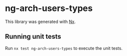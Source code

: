 # ng-arch-users-types

This library was generated with [Nx](https://nx.dev).

## Running unit tests

Run `nx test ng-arch-users-types` to execute the unit tests.
